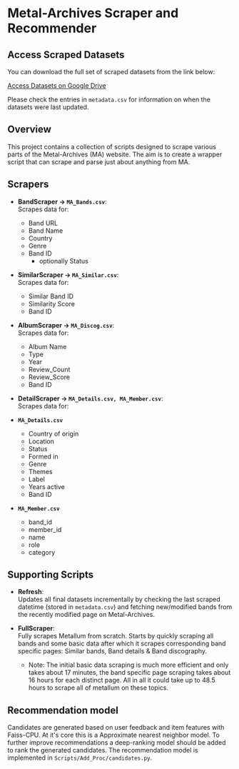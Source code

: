 
# Metal-Archives Scraper and Recommender

## Access Scraped Datasets
You can download the full set of scraped datasets from the link below:

[Access Datasets on Google Drive](https://drive.google.com/drive/folders/1-0A9nAbVMZq02pou3Uu5EoDh-3gTgCTx?usp=sharing)

Please check the entries in `metadata.csv` for information on when the datasets were last updated.

## Overview
This project contains a collection of scripts designed to scrape various parts of the Metal-Archives (MA) website. The aim is to create a wrapper script that can scrape and parse just about anything from MA.

## Scrapers

- **BandScraper → `MA_Bands.csv`**:  
  Scrapes data for:
  - Band URL
  - Band Name
  - Country
  - Genre
  - Band ID
    - optionally Status

- **SimilarScraper → `MA_Similar.csv`**:  
  Scrapes data for:
  - Similar Band ID
  - Similarity Score
  - Band ID

- **AlbumScraper → `MA_Discog.csv`**:  
  Scrapes data for:
  - Album Name
  - Type
  - Year
  - Review_Count
  - Review_Score
  - Band ID

- **DetailScraper → `MA_Details.csv, MA_Member.csv`**:  
Scrapes data for:
- **`MA_Details.csv`**  
   - Country of origin  
   - Location  
   - Status  
   - Formed in  
   - Genre  
   - Themes  
   - Label  
   - Years active  
   - Band ID  

- **`MA_Member.csv`**  
   - band_id  
   - member_id  
   - name  
   - role  
   - category

## Supporting Scripts

- **Refresh**:  
  Updates all final datasets incrementally by checking the last scraped datetime (stored in `metadata.csv`) and fetching new/modified bands from the recently modified page on Metal-Archives.

- **FullScraper**:  
  Fully scrapes Metallum from scratch. Starts by quickly scraping all bands and some basic data after which it scrapes corresponding band specific pages: Similar bands, Band details & Band discography.
  - Note: The initial basic data scraping is much more efficient and only takes about 17 minutes, the band specific page scraping takes about 16 hours for each distinct page. All in all it could take up to 48.5 hours to scrape all of metallum on these topics.

## Recommendation model
Candidates are generated based on user feedback and item features with Faiss-CPU. At it's core this is a Approximate nearest neighbor model. To further improve recommendations a deep-ranking model should be added to rank the generated candidates. The recommendation model is implemented in `Scripts/Add_Proc/candidates.py`.
